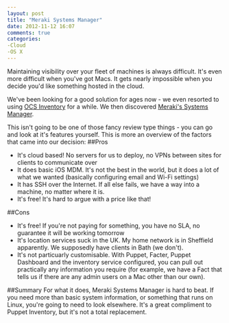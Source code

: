 ```yaml
---
layout: post
title: "Meraki Systems Manager"
date: 2012-11-12 16:07
comments: true
categories: 
-Cloud
-OS X
---
```

Maintaining visibility over your fleet of machines is always difficult. It's even more difficult when you've got Macs. It gets nearly impossible when you decide you'd like something hosted in the cloud.

We've been looking for a good solution for ages now - we even resorted to using [OCS Inventory](http://www.ocsinventory-ng.org/en/) for a while. We then discovered [Meraki's Systems Manager](http://www.meraki.com/products/systems-manager/).

This isn't going to be one of those fancy review type things - you can go and look at it's features yourself. This is more an overview of the factors that came into our decision:
##Pros
* It's cloud based! No servers for us to deploy, no VPNs between sites for clients to communicate over
* It does basic iOS MDM. It's not the best in the world, but it does a lot of what we wanted (basically configuring email and Wi-Fi settings)
* It has SSH over the Internet. If all else fails, we have a way into a machine, no matter where it is.
* It's free! It's hard to argue with a price like that!

##Cons
* It's free! If you're not paying for something, you have no SLA, no guarantee it will be working tomorrow
* It's location services suck in the UK. My home network is in Sheffield apparently. We supposedly have clients in Bath (we don't).
* It's not particuarly customisable. With Puppet, Facter, Puppet Dashboard and the inventory service configured, you can pull out practically any information you require (for example, we have a Fact that tells us if there are any admin users on a Mac other than our own).

##Summary
For what it does, Meraki Systems Manager is hard to beat. If you need more than basic system information, or something that runs on Linux, you're going to need to look elsewhere. It's a great compliment to Puppet Inventory, but it's not a total replacement.
